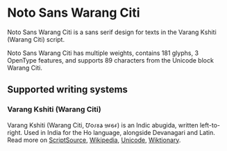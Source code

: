 
# Noto Sans Warang Citi

Noto Sans Warang Citi is a sans serif design for texts in the Varang Kshiti (Warang Citi) script. 

Noto Sans Warang Citi has multiple weights, contains 181 glyphs, 3 OpenType features, and supports 89 characters from the Unicode block Warang Citi.


## Supported writing systems


### Varang Kshiti (Warang Citi)

Varang Kshiti (Warang Citi, 𑢹𑣗𑣁𑣜𑣊 𑣏𑣂𑣕𑣂‎) is an Indic abugida, written left-to-right. Used in India for the Ho language, alongside Devanagari and Latin. Read more on [ScriptSource](https://scriptsource.org/scr/Wara), [Wikipedia](https://en.wikipedia.org/wiki/ISO_15924:Wara), [Unicode](https://www.unicode.org/versions/Unicode13.0.0/ch13.pdf#G27702), [Wiktionary](https://en.wiktionary.org/wiki/Category:Varang_Kshiti_script).

